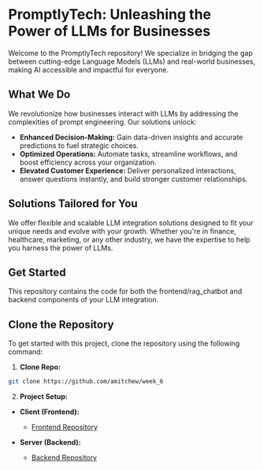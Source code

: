 # PromptlyTech: Unleashing the Power of LLMs for Businesses

Welcome to the PromptlyTech repository! We specialize in bridging the gap between cutting-edge Language Models (LLMs) and real-world businesses, making AI accessible and impactful for everyone.

## What We Do

We revolutionize how businesses interact with LLMs by addressing the complexities of prompt engineering. Our solutions unlock:

- **Enhanced Decision-Making:** Gain data-driven insights and accurate predictions to fuel strategic choices.
- **Optimized Operations:** Automate tasks, streamline workflows, and boost efficiency across your organization.
- **Elevated Customer Experience:** Deliver personalized interactions, answer questions instantly, and build stronger customer relationships.

## Solutions Tailored for You

We offer flexible and scalable LLM integration solutions designed to fit your unique needs and evolve with your growth. Whether you're in finance, healthcare, marketing, or any other industry, we have the expertise to help you harness the power of LLMs.

## Get Started

This repository contains the code for both the frontend/rag_chatbot and backend components of your LLM integration.

## Clone the Repository

To get started with this project, clone the repository using the following command:

1. **Clone Repo:**

```bash
git clone https://github.com/amitchew/week_6
```

2. **Project Setup:**

- **Client (Frontend):**
  - [Frontend Repository](https://github.com/amitchew/week_6/tree/master/FrontEnd/rag_chatbot)

- **Server (Backend):**
  - [Backend Repository](https://github.com/amitchew/week_6/tree/master/backend)

